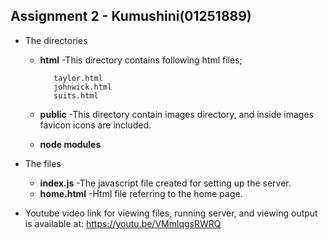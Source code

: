 ## Assignment 2 - Kumushini(01251889)

* The directories
  * **html**
    -This directory contains following html files;
     
           taylor.html 
           johnwick.html 
           suits.html
  * **public**
    -This directory contain images directory, and inside images favicon icons are included.
  * **node modules**
    
* The files
   * **index.js**
     -The javascript file created for setting up the server.
   * **home.html**
     -Html file referring to the home page.

* Youtube video link for viewing files, running server, and viewing output is available at: https://youtu.be/VMmlqgsRWRQ 
